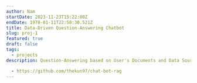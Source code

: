 ```yaml
---
author: Nam
startDate: 2023-11-23T15:22:00Z
endDate: 1970-01-11T22:58:30.521Z
title: Data-Driven Question-Answering Chatbot
slug: proj-1
featured: true
draft: false
tags:
  - projects
description: Question-Answering based on User's Documents and Data Sources.

  - https://github.com/thekun97/chat-bot-rag
---
```

